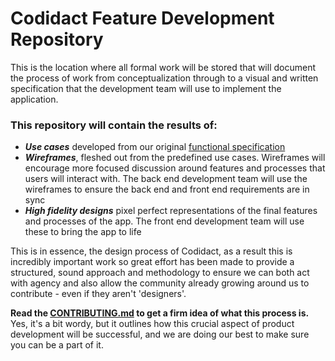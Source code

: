# Codidact Feature Development Repository

This is the location where all formal work will be stored that will document the process of work from conceptualization through to a visual and written specification that the development team will use to implement the application.

### This repository will contain the results of:
* ***Use cases*** developed from our original [functional specification](https://github.com/codidact/docs/wiki/Functional-Specification)
* ***Wireframes***, fleshed out from the predefined use cases. Wireframes will encourage more focused discussion around features and processes that users will interact with. The back end development team will use the wireframes to ensure the back end and front end requirements are in sync
* ***High fidelity designs*** pixel perfect representations of the final features and processes of the app. The front end development team will use these to bring the app to life

This is in essence, the design process of Codidact, as a result this is incredibly important work so great effort has been made to provide a structured, sound approach and methodology to ensure we can both act with agency and also allow the community already growing around us to contribute - even if they aren't 'designers'.

**Read the [CONTRIBUTING.md](#) to get a firm idea of what this process is.** Yes, it's a bit wordy, but it outlines how this crucial aspect of product development will be successful, and we are doing our best to make sure you can be a part of it.
